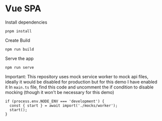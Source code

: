 # Vue SPA

Install dependencies

```
pnpm install
```

Create Build

```
npm run build
```

Serve the app

```
npm run serve
```

Important:
This repository uses mock service worker to mock api files, ideally it would be disabled for production but for this demo I have enabled it
In `main.ts` file, find this code and uncomment the if condition to disable mocking (though it won't be necessary for this demo)

```
if (process.env.NODE_ENV === 'development') {
  const { start } = await import('./mocks/worker');
  start();
}
```
